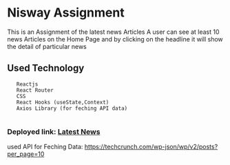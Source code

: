 # Nisway Assignment
This is an Assignment of the latest news Articles A user can see at least 10 news Articles on the Home Page and by clicking on the headline it will show the detail of particular news
## Used Technology
```
   Reactjs
   React Router
   CSS
   React Hooks (useState,Context)
   Axios Library (for feching API data) 
   
```
###  Deployed link: [Latest News](https://niswey-assignment-app.herokuapp.com/)
used API for Feching Data: https://techcrunch.com/wp-json/wp/v2/posts?per_page=10
